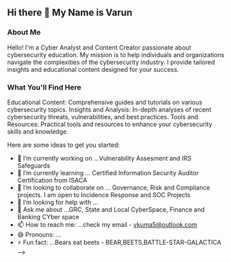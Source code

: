 ## Hi there 👋 My Name is Varun 

### About Me 

Hello! I'm a Cyber Analyst and Content Creator passionate about cybersecurity education. My mission is to help individuals and organizations navigate the complexities of the cybersecurity industry. I provide tailored insights and educational content designed for your success.


### What You'll Find Here 

Educational Content: Comprehensive guides and tutorials on various cybersecurity topics. Insights and Analysis: In-depth analyses of recent cybersecurity threats, vulnerabilities, and best practices. Tools and Resources: Practical tools and resources to enhance your cybersecurity skills and knowledge.

Here are some ideas to get you started:

- 🔭 I’m currently working on ...Vulnerability Assesment and IRS Safeguards 
- 🌱 I’m currently learning ... Certified Information Security Auditor Certification from ISACA  
- 👯 I’m looking to collaborate on ... Governance, Risk and Compliance projects. I am open to Incidence Response and SOC Projects  
- 🤔 I’m looking for help with ...  
- 💬 Ask me about ...GRC, State and Local CyberSpace, Finance and Banking CYber space  
- 📫 How to reach me: ...check my email - vkuma5@outlook.com  
- 😄 Pronouns: ...
- ⚡ Fun fact: ...Bears eat beets - BEAR,BEETS,BATTLE-STAR-GALACTICA
-->
